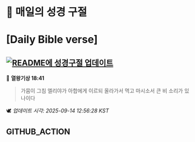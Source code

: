 # 🙏 매일의 성경 구절
# [Daily Bible verse]
## [![README에 성경구절 업데이트](https://github.com/DONGSUKA/first_test/actions/workflows/update-readme-bible.yml/badge.svg)](https://github.com/DONGSUKA/first_test/actions/workflows/update-readme-bible.yml)
<!-- START_BIBLE_VERSE -->
📖 **열왕기상 18:41**
> 가뭄이 그침 엘리야가 아합에게 이르되 올라가서 먹고 마시소서 큰 비 소리가 있나이다

🕊️ _업데이트 시각: 2025-09-14 12:56:28 KST_
  <!-- END_BIBLE_VERSE -->
## GITHUB_ACTION
